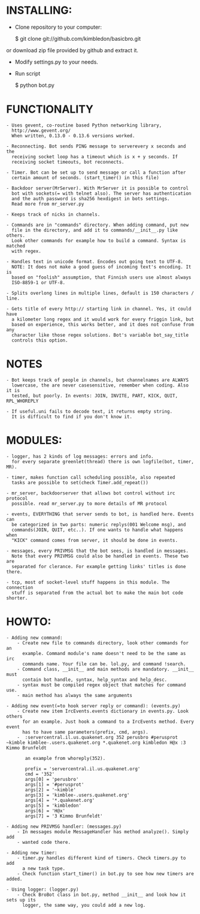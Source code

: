 # INSTALLING:

- Clone repository to your computer:

     $ git clone git://github.com/kimbledon/basicbro.git

or download zip file provided by github and extract it.

- Modify settings.py to your needs.

- Run script

     $ python bot.py

# FUNCTIONALITY

    - Uses gevent, co-routine based Python networking library,
      http://www.gevent.org/
      When written, 0.13.0 - 0.13.6 versions worked.
    
    - Reconnecting. Bot sends PING message to serverevery x seconds and the
      receiving socket loop has a timeout which is x + y seconds. If
      receiving socket timeouts, bot reconnects.
      
    - Timer. Bot can be set up to send message or call a function after
      certain amount of seconds. (start_timer() in this file)
    
    - Backdoor server(MrServer). With MrServer it is possible to control
      bot with sockets(= with telnet also). The server has authentication
      and the auth password is sha256 hexdigest in bots settings.
      Read more from mr_server.py
      
    - Keeps track of nicks in channels.
    
    - Commands are in "commands" directory. When adding command, put new
      file in the directory, and add it to commands/__init__.py like others.
      Look other commands for example how to build a command. Syntax is matched
      with regex.
    
    - Handles text in unicode format. Encodes out going text to UTF-8.
      NOTE: It does not make a good guess of incoming text's encoding. It is 
      based on "foolish" assumption, that Finnish users use almost always
      ISO-8859-1 or UTF-8.
    
    - Splits overlong lines in multiple lines, default is 150 characters / line.
    
    - Gets title of every http:// starting link in channel. Yes, it could have
      a kilometer long regex and it would work for every friggin link, but
      based on experience, this works better, and it does not confuse from any
      character like those regex solutions. Bot's variable bot_say_title
      controls this option.


# NOTES

    - Bot keeps track of people in channels, but channelnames are ALWAYS
      lowercase, the are never casesensitive, remember when coding. Also it is
      tested, but poorly. In events: JOIN, INVITE, PART, KICK, QUIT, RPL_WHOREPLY

    - If useful.uni fails to decode text, it returns empty string. 
      It is difficult to find if you don't know it.


# MODULES:

    - logger, has 2 kinds of log messages: errors and info.
      for every separate greenlet(thread) there is own logfile(bot, timer, MR).

    - timer, makes function call scheduling possible, also repeated
      tasks are possible to set(check Timer.add_repeat())
    
    - mr_server, backdoorserver that allows bot control without irc protocol
      possible. read mr_server.py to more details of MR protocol
    
    - events, EVERYTHING that server sends to bot, is handled here. Events can
      be categorized in two parts: numeric replys(001 Welcome msg), and
      commands(JOIN, QUIT, etc..). If one wants to handle what happens when 
      "KICK" command comes from server, it should be done in events.
    
    - messages, every PRIVMSG that the bot sees, is handled in messages. 
      Note that every PRIVMSG could also be handled in events. These two are
      separated for clerance. For example getting links' titles is done there.
    
    - tcp, most of socket-level stuff happens in this module. The connection
      stuff is separated from the actual bot to make the main bot code shorter.
      
# HOWTO:

    - Adding new command:
        - Create new file to commands directory, look other commands for an 
          example. Command module's name doesn't need to be the same as irc 
          commands name. Your file can be. lol.py, and command !search.
        - Command class, __init__ and main methods are mandatory. __init__ must
          contain bot handle, syntax, help_syntax and help_desc.
        - syntax must be compiled regex object that matches for command use.
        - main method has always the same arguments
        
    - Adding new event(=to hook server reply or command): (events.py)
        - Create new item IrcEvents.events dictionary in events.py. Look others
          for an example. Just hook a command to a IrcEvents method. Every event
          has to have same parameters(prefix, cmd, args).
        -  :servercentral.il.us.quakenet.org 352 perusbro #perusprot ~kimble kimblee-.users.quakenet.org *.quakenet.org kimbledon H@x :3 Kimmo Brunfeldt
          
           an example from whoreply(352).
           
           prefix = 'servercentral.il.us.quakenet.org'
           cmd = '352'
           args[0] = 'perusbro'
           args[1] = '#perusprot'
           args[2] = '~kimble'
           args[3] = 'kimblee-.users.quakenet.org'
           args[4] = '*.quakenet.org'
           args[5] = 'kimbledon'
           args[6] = 'H@x'
           args[7] = '3 Kimmo Brunfeldt'
    
    - Adding new PRIVMSG handler: (messages.py)
        - In messages module MessageHandler has method analyze(). Simply add
        - wanted code there.
    
    - Adding new timer:
        - timer.py handles different kind of timers. Check timers.py to add
          a new task type.
        - Check function start_timer() in bot.py to see how new timers are added.
    
    - Using logger: (logger.py)
        - Check BroBot class in bot.py, method __init__ and look how it sets up its
          logger, the same way, you could add a new log.
    
